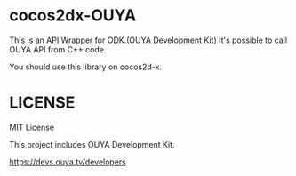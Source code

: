 # cocos2dx-OUYA

This is an API Wrapper for ODK.(OUYA Development Kit)
It's possible to call OUYA API from C++ code.

You should use this library on cocos2d-x.

# LICENSE

MIT License

This project includes OUYA Development Kit.

https://devs.ouya.tv/developers

